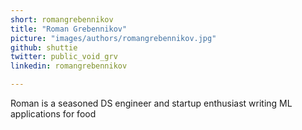 ```yaml
---
short: romangrebennikov
title: "Roman Grebennikov"
picture: "images/authors/romangrebennikov.jpg"
github: shuttie
twitter: public_void_grv
linkedin: romangrebennikov

---
```


Roman is a seasoned DS engineer and startup enthusiast writing ML applications for food